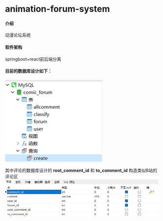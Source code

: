 # animation-forum-system

#### 介绍
动漫论坛系统

#### 软件架构
springboot+react前后端分离

#### 目前的数据库设计如下：
![输入图片说明](image2.png)


其中评论的数据库设计的 **root_comment_id** 和 **to_comment_id** 构造类似B站的评论区
![输入图片说明](image.png)